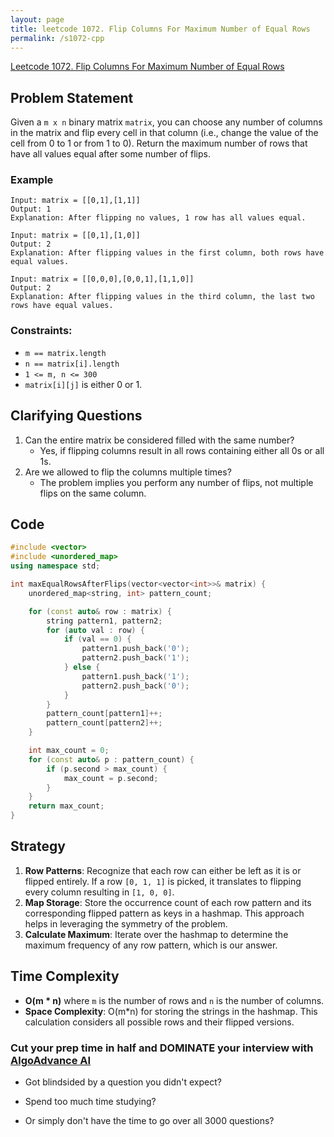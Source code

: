 ```yaml
---
layout: page
title: leetcode 1072. Flip Columns For Maximum Number of Equal Rows
permalink: /s1072-cpp
---
```

[Leetcode 1072. Flip Columns For Maximum Number of Equal Rows](https://algoadvance.github.io/algoadvance/l1072)
## Problem Statement
Given a `m x n` binary matrix `matrix`, you can choose any number of columns in the matrix and flip every cell in that column (i.e., change the value of the cell from 0 to 1 or from 1 to 0). Return the maximum number of rows that have all values equal after some number of flips.

### Example
```
Input: matrix = [[0,1],[1,1]]
Output: 1
Explanation: After flipping no values, 1 row has all values equal.
```
```
Input: matrix = [[0,1],[1,0]]
Output: 2
Explanation: After flipping values in the first column, both rows have equal values.
```
```
Input: matrix = [[0,0,0],[0,0,1],[1,1,0]]
Output: 2
Explanation: After flipping values in the third column, the last two rows have equal values.
```

### Constraints:
- `m == matrix.length`
- `n == matrix[i].length`
- `1 <= m, n <= 300`
- `matrix[i][j]` is either 0 or 1.

## Clarifying Questions
1. Can the entire matrix be considered filled with the same number?
   - Yes, if flipping columns result in all rows containing either all 0s or all 1s.
2. Are we allowed to flip the columns multiple times?
   - The problem implies you perform any number of flips, not multiple flips on the same column.

## Code
```cpp
#include <vector>
#include <unordered_map>
using namespace std;

int maxEqualRowsAfterFlips(vector<vector<int>>& matrix) {
    unordered_map<string, int> pattern_count;

    for (const auto& row : matrix) {
        string pattern1, pattern2;
        for (auto val : row) {
            if (val == 0) {
                pattern1.push_back('0');
                pattern2.push_back('1');
            } else {
                pattern1.push_back('1');
                pattern2.push_back('0');
            }
        }
        pattern_count[pattern1]++;
        pattern_count[pattern2]++;
    }

    int max_count = 0;
    for (const auto& p : pattern_count) {
        if (p.second > max_count) {
            max_count = p.second;
        }
    }
    return max_count;
}
```

## Strategy
1. **Row Patterns**: Recognize that each row can either be left as it is or flipped entirely. If a row `[0, 1, 1]` is picked, it translates to flipping every column resulting in `[1, 0, 0]`.
2. **Map Storage**: Store the occurrence count of each row pattern and its corresponding flipped pattern as keys in a hashmap. This approach helps in leveraging the symmetry of the problem.
3. **Calculate Maximum**: Iterate over the hashmap to determine the maximum frequency of any row pattern, which is our answer.

## Time Complexity
- **O(m * n)** where `m` is the number of rows and `n` is the number of columns.
- **Space Complexity**: O(m*n) for storing the strings in the hashmap. This calculation considers all possible rows and their flipped versions.


### Cut your prep time in half and DOMINATE your interview with [AlgoAdvance AI](https://algoAdvance.com)

- Got blindsided by a question you didn't expect?

- Spend too much time studying?

- Or simply don't have the time to go over all 3000 questions?

